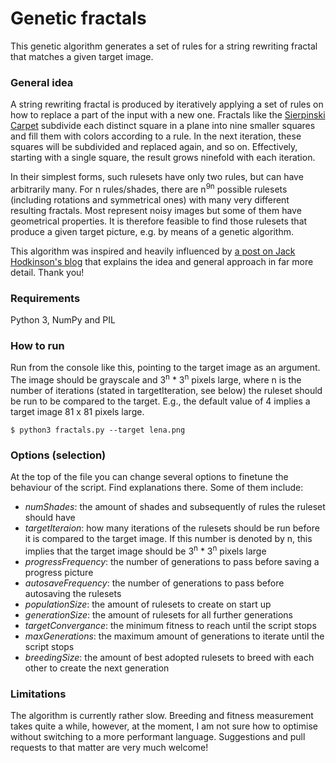# Genetic fractals
This genetic algorithm generates a set of rules for a string rewriting fractal that matches a given target image.

### General idea
A string rewriting fractal is produced by iteratively applying a set of rules on how to replace a part of the input with a new one. Fractals like the [Sierpinski Carpet](https://en.wikipedia.org/wiki/Sierpinski_carpet) subdivide each distinct square in a plane into nine smaller squares and fill them with colors according to a rule. In the next iteration, these squares will be subdivided and replaced again, and so on. Effectively, starting with a single square, the result grows ninefold with each iteration.

In their simplest forms, such rulesets have only two rules, but can have arbitrarily many. For n rules/shades, there are n<sup>9n</sup> possible rulesets (including rotations and symmetrical ones) with many very different resulting fractals. Most represent noisy images but some of them have geometrical properties. It is therefore feasible to find those rulesets that produce a given target picture, e.g. by means of a genetic algorithm.

This algorithm was inspired and heavily influenced by [a post on Jack Hodkinson's blog](https://friendlyfieldsandopenmaps.com/2017/09/18/the-pi-fractal/) that explains the idea and general approach in far more detail. Thank you!

### Requirements
Python 3, NumPy and PIL

### How to run
Run from the console like this, pointing to the target image as an argument. The image should be grayscale and 3<sup>n</sup> * 3<sup>n</sup> pixels large, where n is the number of iterations (stated in targetIteration, see below) the ruleset should be run to be compared to the target. E.g., the default value of 4 implies a target image 81 x 81 pixels large.

```
$ python3 fractals.py --target lena.png
```

### Options (selection)
At the top of the file you can change several options to finetune the behaviour of the script. Find explanations there. Some of them include:
* *numShades*: the amount of shades and subsequently of rules the ruleset should have
* *targetIteraion*: how many iterations of the rulesets should be run before it is compared to the target image. If this number is denoted by n, this implies that the target image should be 3<sup>n</sup> * 3<sup>n</sup> pixels large
* *progressFrequency*: the number of generations to pass before saving a progress picture
* *autosaveFrequency*: the number of generations to pass before autosaving the rulesets
* *populationSize*: the amount of rulesets to create on start up
* *generationSize*: the amount of rulesets for all further generations
* *targetConvergance*: the minimum fitness to reach until the script stops
* *maxGenerations*: the maximum amount of generations to iterate until the script stops
* *breedingSize*: the amount of best adopted rulesets to breed with each other to create the next generation

### Limitations
The algorithm is currently rather slow. Breeding and fitness measurement takes quite a while, however, at the moment, I am not sure how to optimise without switching to a more performant language. Suggestions and pull requests to that matter are very much welcome!
